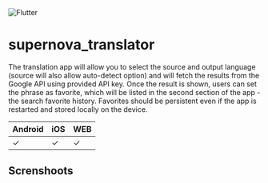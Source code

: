 <img alt="Flutter" src="https://img.shields.io/badge/Flutter%20-%2302569B.svg?&style=for-the-badge&logo=Flutter&logoColor=white" />

# supernova_translator

The translation app will allow you to select the source and output language (source will also
allow auto-detect option) and will fetch the results from the Google API using provided API
key. Once the result is shown, users can set the phrase as favorite, which will be listed in the
second section of the app - the search favorite history. Favorites should be persistent even
if the app is restarted and stored locally on the device.

| Android      | iOS | WEB |
| ----------- | ----------- | ----------- |
| &check;      | &check;       | &check;       |


## Screnshoots
<img src="https://github.com/JankoLancer/supernova-translator/raw/master/docs/images/1.jpeg" alt="" style="max-width:100%;">
<img src="https://github.com/JankoLancer/supernova-translator/raw/master/docs/images/2.jpeg" alt="" style="max-width:100%;">
<img src="https://github.com/JankoLancer/supernova-translator/raw/master/docs/images/3.jpeg" alt="" style="max-width:100%;">
<img src="https://github.com/JankoLancer/supernova-translator/raw/master/docs/images/4.jpeg" alt="" style="max-width:100%;">



